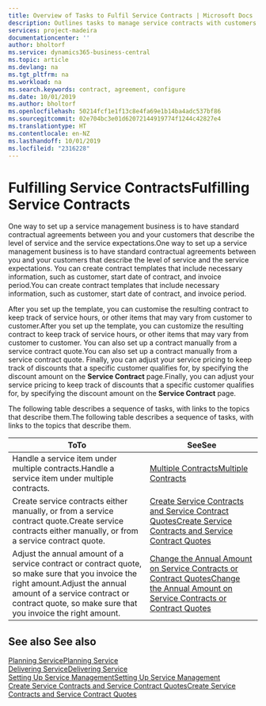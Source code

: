 ```yaml
---
title: Overview of Tasks to Fulfil Service Contracts | Microsoft Docs
description: Outlines tasks to manage service contracts with customers.
services: project-madeira
documentationcenter: ''
author: bholtorf
ms.service: dynamics365-business-central
ms.topic: article
ms.devlang: na
ms.tgt_pltfrm: na
ms.workload: na
ms.search.keywords: contract, agreement, configure
ms.date: 10/01/2019
ms.author: bholtorf
ms.openlocfilehash: 50214fcf1e1f13c8e4fa69e1b14ba4adc537bf86
ms.sourcegitcommit: 02e704bc3e01d62072144919774f1244c42827e4
ms.translationtype: HT
ms.contentlocale: en-NZ
ms.lasthandoff: 10/01/2019
ms.locfileid: "2316228"
---
```

# <a name="fulfilling-service-contracts"></a><span data-ttu-id="eb494-103">Fulfilling Service Contracts</span><span class="sxs-lookup"><span data-stu-id="eb494-103">Fulfilling Service Contracts</span></span> 
<span data-ttu-id="eb494-104">One way to set up a service management business is to have standard contractual agreements between you and your customers that describe the level of service and the service expectations.</span><span class="sxs-lookup"><span data-stu-id="eb494-104">One way to set up a service management business is to have standard contractual agreements between you and your customers that describe the level of service and the service expectations.</span></span> <span data-ttu-id="eb494-105">You can create contract templates that include necessary information, such as customer, start date of contract, and invoice period.</span><span class="sxs-lookup"><span data-stu-id="eb494-105">You can create contract templates that include necessary information, such as customer, start date of contract, and invoice period.</span></span>  
  
<span data-ttu-id="eb494-106">After you set up the template, you can customise the resulting contract to keep track of service hours, or other items that may vary from customer to customer.</span><span class="sxs-lookup"><span data-stu-id="eb494-106">After you set up the template, you can customize the resulting contract to keep track of service hours, or other items that may vary from customer to customer.</span></span> <span data-ttu-id="eb494-107">You can also set up a contract manually from a service contract quote.</span><span class="sxs-lookup"><span data-stu-id="eb494-107">You can also set up a contract manually from a service contract quote.</span></span> <span data-ttu-id="eb494-108">Finally, you can adjust your service pricing to keep track of discounts that a specific customer qualifies for, by specifying the discount amount on the **Service Contract** page.</span><span class="sxs-lookup"><span data-stu-id="eb494-108">Finally, you can adjust your service pricing to keep track of discounts that a specific customer qualifies for, by specifying the discount amount on the **Service Contract** page.</span></span>  

<span data-ttu-id="eb494-109">The following table describes a sequence of tasks, with links to the topics that describe them.</span><span class="sxs-lookup"><span data-stu-id="eb494-109">The following table describes a sequence of tasks, with links to the topics that describe them.</span></span>   
  
|<span data-ttu-id="eb494-110">**To**</span><span class="sxs-lookup"><span data-stu-id="eb494-110">**To**</span></span>|<span data-ttu-id="eb494-111">**See**</span><span class="sxs-lookup"><span data-stu-id="eb494-111">**See**</span></span>|  
|------------|-------------|  
|<span data-ttu-id="eb494-112">Handle a service item under multiple contracts.</span><span class="sxs-lookup"><span data-stu-id="eb494-112">Handle a service item under multiple contracts.</span></span> | [<span data-ttu-id="eb494-113">Multiple Contracts</span><span class="sxs-lookup"><span data-stu-id="eb494-113">Multiple Contracts</span></span>](service-multiple-contracts.md)|  
|<span data-ttu-id="eb494-114">Create service contracts either manually, or from a service contract quote.</span><span class="sxs-lookup"><span data-stu-id="eb494-114">Create service contracts either manually, or from a service contract quote.</span></span>| [<span data-ttu-id="eb494-115">Create Service Contracts and Service Contract Quotes</span><span class="sxs-lookup"><span data-stu-id="eb494-115">Create Service Contracts and Service Contract Quotes</span></span>](service-how-to-create-service-contracts-and-service-contract-quotes.md)|
|<span data-ttu-id="eb494-116">Adjust the annual amount of a service contract or contract quote, so make sure that you invoice the right amount.</span><span class="sxs-lookup"><span data-stu-id="eb494-116">Adjust the annual amount of a service contract or contract quote, so make sure that you invoice the right amount.</span></span>|[<span data-ttu-id="eb494-117">Change the Annual Amount on Service Contracts or Contract Quotes</span><span class="sxs-lookup"><span data-stu-id="eb494-117">Change the Annual Amount on Service Contracts or Contract Quotes</span></span>](service-how-to-change-the-annual-amount-on-service-contracts-or-contract-quotes.md)|

## <a name="see-also"></a><span data-ttu-id="eb494-118">See also </span><span class="sxs-lookup"><span data-stu-id="eb494-118">See also</span></span>
[<span data-ttu-id="eb494-119">Planning Service</span><span class="sxs-lookup"><span data-stu-id="eb494-119">Planning Service</span></span>](service-plan-service.md)  
[<span data-ttu-id="eb494-120">Delivering Service</span><span class="sxs-lookup"><span data-stu-id="eb494-120">Delivering Service</span></span>](service-deliver-service.md)  
[<span data-ttu-id="eb494-121">Setting Up Service Management</span><span class="sxs-lookup"><span data-stu-id="eb494-121">Setting Up Service Management</span></span>](service-setup-service.md)  
[<span data-ttu-id="eb494-122">Create Service Contracts and Service Contract Quotes</span><span class="sxs-lookup"><span data-stu-id="eb494-122">Create Service Contracts and Service Contract Quotes</span></span>](service-how-to-create-service-contracts-and-service-contract-quotes.md)  
